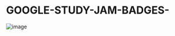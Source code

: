 # GOOGLE-STUDY-JAM-BADGES-
![image](https://github.com/user-attachments/assets/cb1dc873-a004-4c06-87cd-603da476751d)
